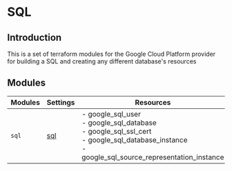 # SQL

## Introduction

This is a set of terraform modules for the Google Cloud Platform provider for building a SQL and creating any different database's resources

## Modules

| Modules | Settings | Resources | Description |
| --- | ---  | --- | --- |
| `sql` |[sql](sql/README.md)| - google_sql_user<br> - google_sql_database<br> - google_sql_ssl_cert<br> - google_sql_database_instance<br> - google_sql_source_representation_instance | sql settings |

